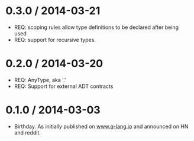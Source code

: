# 0.3.0 / 2014-03-21

* REQ: scoping rules allow type definitions to be declared after being used
* REQ: support for recursive types.

# 0.2.0 / 2014-03-20

* REQ: AnyType, aka '.'
* REQ: Support for external ADT contracts

# 0.1.0 / 2014-03-03

* Birthday. As initially published on www.q-lang.io and announced on HN and
  reddit.
